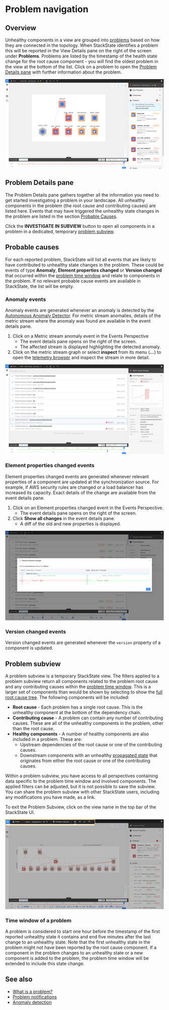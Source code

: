 # Problem navigation

## Overview

Unhealthy components in a view are grouped into [problems](/use/problems/problems.md) based on how they are connected in the topology. When StackState identifies a problem this will be reported in the View Details pane on the right of the screen under **Problems**. Problems are listed by the timestamp of the health state change for the root cause component - you will find the oldest problem in the view at the bottom of the list. Click on a problem to open the [Problem Details pane](#problem-details-pane) with further information about the problem.

![View Details pane](/.gitbook/assets/v43_view_details_problems.png)

## Problem Details pane

The Problem Details pane gathers together all the information you need to get started investigating a problem in your landscape. All unhealthy components in the problem (the root cause and contributing causes) are listed here. Events that may have triggered the unhealthy state changes in the problem are listed in the section [Probable Causes](#probable-causes).

Click the **INVESTIGATE IN SUBVIEW** button to open all components in a problem in a dedicated, temporary [problem subview](#problem-subview).

## Probable causes

For each reported problem, StackState will list all events that are likely to have contributed to unhealthy state changes in the problem. These could be events of type **Anomaly**, **Element properties changed** or **Version changed** that occurred within the [problem time window](/use/problems/problems.md#time-window-of-a-problem) and relate to components in the problem. If no relevant probable cause events are available in StackState, the list will be empty.

### Anomaly events

Anomaly events are generated whenever an anomaly is detected by the [Autonomous Anomaly Detector](/stackpacks/add-ons/aad.md). For metric stream anomalies, details of the metric stream where the anomaly was found are available in the event details pane.

1. Click on a Metric stream anomaly event in the Events Perspective
    - The event details pane opens on the right of the screen.
    - The affected stream is displayed highlighting the detected anomaly.
2. Click on the metric stream graph or select **inspect** from its menu (**...**) to open the [telemetry browser](/use/perspectives/browse-telemetry.md) and inspect the stream in more detail.

![Metric stream anomaly event details](/.gitbook/assets/v43_event_metric_stream_anomaly.png) 

### Element properties changed events

Element properties changed events are generated whenever relevant properties of a component are updated at the synchronization source. For example, if AWS security rules are changed or a load balancer has increased its capacity. Exact details of the change are available from the event details pane.

1. Click on an Element properties changed event in the Events Perspective.
    - The event details pane opens on the right of the screen.
2. Click **Show all changes** in the event details pane.
    - A diff of the old and new properties is displayed.
    
![View all changes](/.gitbook/assets/v43_event_view_all_changes.png)

### Version changed events

Version changed events are generated whenever the `version` property of a component is updated.

## Problem subview

A problem subview is a temporary StackState view. The filters applied to a problem subview return all components related to the problem root cause and any contributing causes within the [problem time window](#time-window-of-a-problem). This is a larger set of components than would be shown by selecting to show the [full root cause tree](/use/perspectives/topology-perspective.md#root-cause-outside-current-view). The following components will be included:

* **Root cause** - Each problem has a single root cause. This is the unhealthy component at the bottom of the dependency chain.
* **Contributing cause** - A problem can contain any number of contributing causes. These are all of the unhealthy components in the problem, other than the root cause.
* **Healthy components** - A number of healthy components are also included in a problem. These are:
    - Upstream dependencies of the root cause or one of the contributing causes.
    - Downstream components with an unhealthy [propagated state](/configure/topology/propagation.md) that originates from either the root cause or one of the contributing causes.

Within a problem subview, you have access to all perspectives containing data specific to the problem time window and involved components. The applied filters can be adjusted, but it is not possible to save the subview. You can share the problem subview with other StackState users, including any modifications you have made, as a link.

To exit the Problem Subview, click on the view name in the top bar of the StackState UI.

![Breadcrumbs with view name](/.gitbook/assets/v43_problem_subview_breadcrumb.png)

### Time window of a problem

A problem is considered to start one hour before the timestamp of the first reported unhealthy state it contains and end five minutes after the last change to an unhealthy state. Note that the first unhealthy state in the problem might not have been reported by the root cause component. If a component in the problem changes to an unhealthy state or a new component is added to the problem, the problem time window will be extended to include this state change.

## See also

- [What is a problem?](/use/problems/problems.md)
- [Problem notifications](/use/problems/problem_notifications.md)
- [Anomaly detection](/use/introduction-to-stackstate/anomaly-detection.md)

